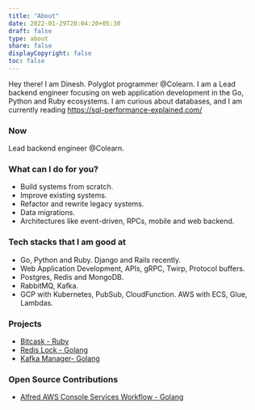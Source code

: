 ```yaml
---
title: "About"
date: 2022-01-29T20:04:20+05:30
draft: false
type: about
share: false
displayCopyright: false
toc: false
---
```


Hey there!
I am Dinesh.
Polyglot programmer @Colearn.
I am a Lead backend engineer focusing on web application development in the Go, Python and Ruby ecosystems.
I am curious about databases, and I am currently reading <https://sql-performance-explained.com/>

### Now

Lead backend engineer @Colearn.

### What can I do for you?

- Build systems from scratch.
- Improve existing systems.
- Refactor and rewrite legacy systems.
- Data migrations.
- Architectures like event-driven, RPCs, mobile and web backend.

### Tech stacks that I am good at

- Go, Python and Ruby. Django and Rails recently.
- Web Application Development, APIs, gRPC, Twirp, Protocol buffers.
- Postgres, Redis and MongoDB.
- RabbitMQ, Kafka.
- GCP with Kubernetes, PubSub, CloudFunction. AWS with ECS, Glue, Lambdas.

### Projects

- [Bitcask - Ruby](https://github.com/dineshgowda24/bitcask-rb)
- [Redis Lock - Golang](https://github.com/dineshgowda24/redislock)
- [Kafka Manager- Golang](https://github.com/dineshgowda24/kafka_manager)

### Open Source Contributions

- [Alfred AWS Console Services Workflow - Golang](https://github.com/rkoval/alfred-aws-console-services-workflow)